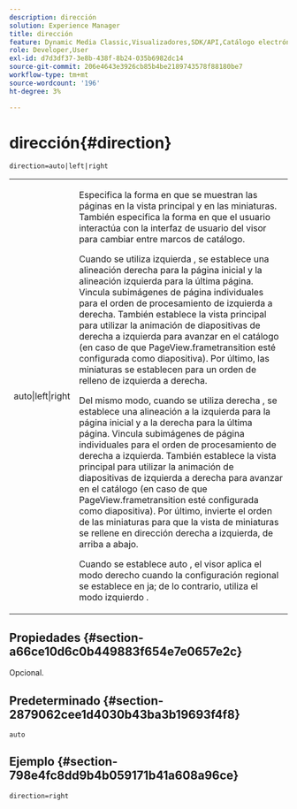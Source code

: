 ```yaml
---
description: dirección
solution: Experience Manager
title: dirección
feature: Dynamic Media Classic,Visualizadores,SDK/API,Catálogo electrónico
role: Developer,User
exl-id: d7d3df37-3e8b-438f-8b24-035b6982dc14
source-git-commit: 206e4643e3926cb85b4be2189743578f88180be7
workflow-type: tm+mt
source-wordcount: '196'
ht-degree: 3%

---
```


# dirección{#direction}

`direction=auto|left|right`

<table id="table_1D425B7685D448459CD3FE8D683C813C"> 
 <tbody> 
  <tr> 
   <td colname="col1"> <p> <span class="codeph"> auto|left|right  </span> </p> </td> 
   <td colname="col2"> <p>Especifica la forma en que se muestran las páginas en la vista principal y en las miniaturas. También especifica la forma en que el usuario interactúa con la interfaz de usuario del visor para cambiar entre marcos de catálogo. </p> <p>Cuando se utiliza <span class="codeph"> izquierda </span>, se establece una alineación derecha para la página inicial y la alineación izquierda para la última página. Vincula subimágenes de página individuales para el orden de procesamiento de izquierda a derecha. También establece la vista principal para utilizar la animación de diapositivas de derecha a izquierda para avanzar en el catálogo (en caso de que <span class="codeph"> PageView.frametransition </span> esté configurada como diapositiva). Por último, las miniaturas se establecen para un orden de relleno de izquierda a derecha. </p> <p>Del mismo modo, cuando se utiliza <span class="codeph"> derecha </span>, se establece una alineación a la izquierda para la página inicial y a la derecha para la última página. Vincula subimágenes de página individuales para el orden de procesamiento de derecha a izquierda. También establece la vista principal para utilizar la animación de diapositivas de izquierda a derecha para avanzar en el catálogo (en caso de que <span class="codeph"> PageView.frametransition </span> esté configurada como diapositiva). Por último, invierte el orden de las miniaturas para que la vista de miniaturas se rellene en dirección derecha a izquierda, de arriba a abajo. </p> <p>Cuando se establece <span class="codeph"> auto </span>, el visor aplica el modo <span class="codeph"> derecho </span> cuando la configuración regional se establece en <span class="codeph"> ja; </span>de lo contrario, utiliza el modo <span class="codeph"> izquierdo </span>. </p> </td> 
  </tr> 
 </tbody> 
</table>

## Propiedades {#section-a66ce10d6c0b449883f654e7e0657e2c}

Opcional.

## Predeterminado {#section-2879062cee1d4030b43ba3b19693f4f8}

`auto`

## Ejemplo {#section-798e4fc8dd9b4b059171b41a608a96ce}

`direction=right`

